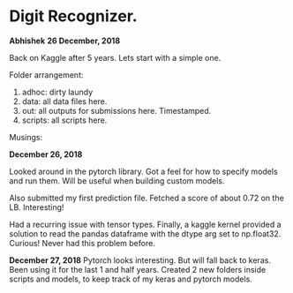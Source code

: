 # Digit Recognizer. 
**Abhishek**
**26 December, 2018**

Back on Kaggle after 5 years. Lets start with a simple one. 

Folder arrangement: 

1. adhoc: dirty laundy
2. data: all data files here. 
3. out: all outputs for submissions here. Timestamped. 
4. scripts: all scripts here. 


Musings: 

**December 26, 2018** 

Looked around in the pytorch library. Got a feel for how to specify models and run them. Will be useful when building custom models.  

Also submitted my first prediction file. Fetched a score of about 0.72 on the LB. Interesting! 

Had a recurring issue with tensor types. Finally, a kaggle kernel provided a solution to read the pandas dataframe with the dtype arg set to np.float32. Curious! Never had this problem before.


**December 27, 2018**
Pytorch looks interesting. But will fall back to keras.  Been using it for the last 1 and half years. Created 2 new folders inside scripts and models, to keep track of my keras and pytorch models.


